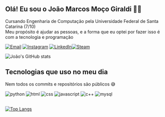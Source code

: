 ## Olá! Eu sou o João Marcos Moço Giraldi 👋👋
Cursando Engenharia de Computação pela Universidade Federal de Santa Catarina (7/10) <br/>
Meu propósito é ajudar as pessoas, e a forma que eu optei por fazer isso é com a tecnologia e programação <br/>


[![Email](https://img.shields.io/badge/Gmail-D14836?style=for-the-badge&logo=gmail&logoColor=white)](mailto:jmarcosmoco@gmail.com) [![Instagram](https://img.shields.io/badge/Instagram-E4405F?style=for-the-badge&logo=instagram&logoColor=white)](https://www.instagram.com/jaogiraldi/?next=%2F) [![LinkedIn](https://img.shields.io/badge/LinkedIn-0077B5?style=for-the-badge&logo=linkedin&logoColor=white)](https://www.linkedin.com/in/jo%C3%A3o-marcos-mo%C3%A7o-giraldi-b63a51226/)[![Steam](https://img.shields.io/badge/Steam-000000?style=for-the-badge&logo=steam&logoColor=white)](https://steamcommunity.com/id/Jaozin1808/)

![João's GitHub stats](https://github-readme-stats.vercel.app/api?username=joao-giraldi&show_icons=true&theme=dracula)

## Tecnologias que uso no meu dia
Nem todos os commits e repositórios são públicos 😅

<div>
  <img align="center" alt="python" src="https://img.shields.io/badge/Python-3776AB?style=for-the-badge&logo=python&logoColor=white"/>
  <img align="center" alt="html" src="https://img.shields.io/badge/HTML-239120?style=for-the-badge&logo=html5&logoColor=white"/>
  <img align="center" alt="css" src="https://img.shields.io/badge/CSS-239120?&style=for-the-badge&logo=css3&logoColor=white"/>
  <img align="center" alt="javascript" src="https://img.shields.io/badge/JavaScript-F7DF1E?style=for-the-badge&logo=javascript&logoColor=black"/>
  <img align="center" alt="c++" src="https://img.shields.io/badge/C%2B%2B-00599C?style=for-the-badge&logo=c%2B%2B&logoColor=white"/>
  <img align="center" alt="mysql" src="https://img.shields.io/badge/MySQL-00000F?style=for-the-badge&logo=mysql&logoColor=white"/>
</div>
<br/>

[![Top Langs](https://github-readme-stats.vercel.app/api/top-langs/?username=joao-giraldi&layout=donut)](https://github.com/joao-giraldi/github-readme-stats)


